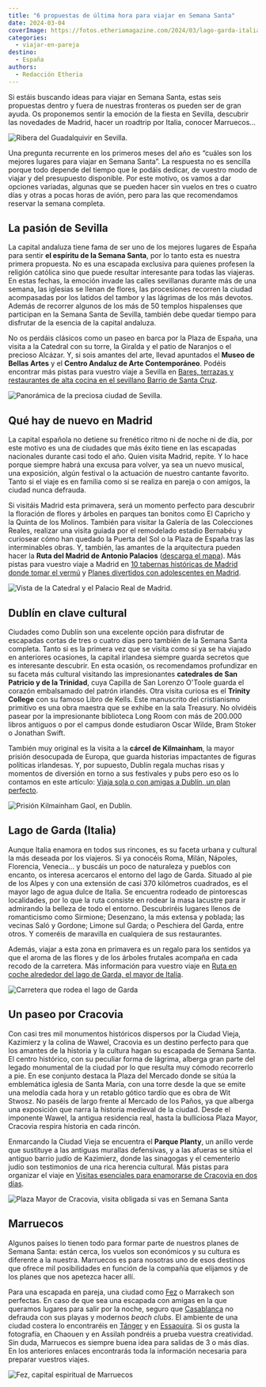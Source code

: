 ```yaml
---
title: "6 propuestas de última hora para viajar en Semana Santa"
date: 2024-03-04
coverImage: https://fotos.etheriamagazine.com/2024/03/lago-garda-italia.jpg
categories: 
  - viajar-en-pareja
destino: 
  - España
authors: 
  - Redacción Etheria
---
```


Si estáis buscando ideas para viajar en Semana Santa, estas seis propuestas dentro y 
fuera de nuestras fronteras os pueden ser de gran ayuda. Os proponemos sentir la emoción 
de la fiesta en Sevilla, descubrir las novedades de Madrid, hacer un roadtrip por 
Italia, conocer Marruecos… 

![Ribera del Guadalquivir en Sevilla.](https://fotos.etheriamagazine.com/2024/03/Sevilla-guadalquivir.jpg "Ribera del Guadalquivir en Sevilla. © Damiano Natale")

Una pregunta recurrente en los primeros meses del año es “cuáles son los mejores lugares 
para viajar en Semana Santa”. La respuesta no es sencilla porque todo depende del tiempo 
que le podáis dedicar, de vuestro modo de viajar y del presupuesto disponible. Por este 
motivo, os vamos a dar opciones variadas, algunas que se pueden hacer sin vuelos en tres 
o cuatro días y otras a pocas horas de avión, pero para las que recomendamos reservar la 
semana completa. 

## La pasión de Sevilla

La capital andaluza tiene fama de ser uno de los mejores lugares de España para sentir 
**el espíritu de la Semana Santa**, por lo tanto esta es nuestra primera propuesta. No 
es una escapada exclusiva para quienes profesen la religión católica sino que puede 
resultar interesante para todas las viajeras. En estas fechas, la emoción invade las 
calles sevillanas durante más de una semana, las iglesias se llenan de flores, las 
procesiones recorren la ciudad acompasadas por los latidos del tambor y las lágrimas de 
los más devotos. Además de recorrer algunos de los más de 50 templos hispalenses que 
participan en la Semana Santa de Sevilla, también debe quedar tiempo para disfrutar de 
la esencia de la capital andaluza. 

No os perdáis clásicos como un paseo en barca por la Plaza de España, una visita a la 
Catedral con su torre, la Giralda y el patio de Naranjos o el precioso Alcázar. Y, si 
sois amantes del arte, llevad apuntados el **Museo de Bellas Artes** y el **Centro 
Andaluz de Arte Contemporáneo**. Podéis encontrar más pistas para vuestro viaje a 
Sevilla en [Bares, terrazas y restaurantes de alta cocina en el sevillano Barrio de 
Santa Cruz](https://etheriamagazine.com/2023/09/04/tapeo-barrio-santa-cruz-sevilla/). 

![Panorámica de la preciosa ciudad de Sevilla.](https://fotos.etheriamagazine.com/2024/03/semana-santa-sevilla.jpg "Panorámica de la preciosa ciudad de Sevilla. © Henrique Ferreira")

## Qué hay de nuevo en Madrid

La capital española no detiene su frenético ritmo ni de noche ni de día, por este motivo 
es una de ciudades que más éxito tiene en las escapadas nacionales durante casi todo el 
año. Quien visita Madrid, repite. Y lo hace porque siempre habrá una excusa para volver, 
ya sea un nuevo musical, una exposición, algún festival o la actuación de nuestro 
cantante favorito. Tanto si el viaje es en familia como si se realiza en pareja o con 
amigos, la ciudad nunca defrauda. 

Si visitáis Madrid esta primavera, será un momento perfecto para descubrir la floración 
de flores y árboles en parques tan bonitos como El Capricho y la Quinta de los Molinos. 
También para visitar la Galería de las Colecciones Reales, realizar una visita guiada 
por el remodelado estadio Bernabéu y curiosear cómo han quedado la Puerta del Sol o la 
Plaza de España tras las interminables obras. Y, también, las amantes de la arquitectura 
pueden hacer la **Ruta del Madrid de Antonio Palacios** ([descarga el 
mapa](https://www.esmadrid.com/sites/default/files/mapa_ilustrado_antonio_palacios_es.pdf)). 
Más pistas para vuestro viaje a Madrid en [10 tabernas históricas de Madrid donde tomar 
el vermú](https://etheriamagazine.com/2022/05/20/tabernas-historicas-de-madrid/) y [Planes 
divertidos con adolescentes en 
Madrid](https://etheriamagazine.com/2022/12/16/planes-adolescentes-madrid/). 

![Vista de la Catedral y el Palacio Real de Madrid.](https://fotos.etheriamagazine.com/2024/03/madrid-viajes.jpg "Vista de la Catedral y el Palacio Real de Madrid. © Eduardo Rodríguez")

## Dublín en clave cultural

Ciudades como Dublín son una excelente opción para disfrutar de escapadas cortas de tres 
o cuatro días pero también de la Semana Santa completa. Tanto si es la primera vez que 
se visita como si ya se ha viajado en anteriores ocasiones, la capital irlandesa siempre 
guarda secretos que es interesante descubrir. En esta ocasión, os recomendamos 
profundizar en su faceta más cultural visitando las impresionantes **catedrales de San 
Patricio y de la Trinidad**, cuya Capilla de San Lorenzo O'Toole guarda el corazón 
embalsamado del patrón irlandés. Otra visita curiosa es el **Trinity College** con su 
famoso Libro de Kells. Este manuscrito del cristianismo primitivo es una obra maestra 
que se exhibe en la sala Treasury. No olvidéis pasear por la impresionante biblioteca 
Long Room con más de 200.000 libros antiguos o por el campus donde estudiaron Oscar 
Wilde, Bram Stoker o Jonathan Swift. 

También muy original es la visita a la **cárcel de Kilmainham**, la mayor prisión 
desocupada de Europa, que guarda historias impactantes de figuras políticas irlandesas. 
Y, por supuesto, Dublín regala muchas risas y momentos de diversión en torno a sus 
festivales y pubs pero eso os lo contamos en este artículo: [Viaja sola o con amigas a 
Dublín, un plan 
perfecto](https://etheriamagazine.com/2020/03/09/viaje-sola-con-amigas-que-ver-en-dublin/). 

![Prisión Kilmainham Gaol, en Dublín.](https://fotos.etheriamagazine.com/2024/03/Kilmainham-Gaol.jpg "Prisión Kilmainham Gaol, en Dublín. © Chris Hill")

## Lago de Garda (Italia)

Aunque Italia enamora en todos sus rincones, es su faceta urbana y cultural la más 
deseada por los viajeros. Si ya conocéis Roma, Milán, Nápoles, Florencia, Venecia… y 
buscáis un poco de naturaleza y pueblos con encanto, os interesa acercaros el entorno 
del lago de Garda. Situado al pie de los Alpes y con una extensión de casi 370 
kilómetros cuadrados, es el mayor lago de agua dulce de Italia. Se encuentra rodeado de 
pintorescas localidades, por lo que la ruta consiste en rodear la masa lacustre para ir 
admirando la belleza de todo el entorno. Descubriréis lugares llenos de romanticismo 
como Sirmione; Desenzano, la más extensa y poblada; las vecinas Saló y Gordone; Limone 
sul Garda; o Peschiera del Garda, entre otros. Y comeréis de maravilla en cualquiera de 
sus restaurantes. 

Además, viajar a esta zona en primavera es un regalo para los sentidos ya que el aroma 
de las flores y de los árboles frutales acompaña en cada recodo de la carretera. Más 
información para vuestro viaje en [Ruta en coche alrededor del lago de Garda, el mayor 
de 
Italia](https://etheriamagazine.com/2021/09/22/ruta-en-coche-en-lago-de-garda-italia/). 

![Carretera que rodea el lago de Garda](https://fotos.etheriamagazine.com/2024/03/lago-garda-italia.jpg "Carretera que rodea el lago de Garda. © Elisabetta Falco")

## Un paseo por Cracovia

Con casi tres mil monumentos históricos dispersos por la Ciudad Vieja, Kazimierz y la 
colina de Wawel, Cracovia es un destino perfecto para que los amantes de la historia y 
la cultura hagan su escapada de Semana Santa. El centro histórico, con su peculiar forma 
de lágrima, alberga gran parte del legado monumental de la ciudad por lo que resulta muy 
cómodo recorrerlo a pie. En ese conjunto destaca la Plaza del Mercado donde se sitúa la 
emblemática iglesia de Santa María, con una torre desde la que se emite una melodía cada 
hora y un retablo gótico tardío que es obra de Wit Stwosz. No paséis de largo frente al 
Mercado de los Paños, ya que alberga una exposición que narra la historia medieval de la 
ciudad. Desde el imponente Wawel, la antigua residencia real, hasta la bulliciosa Plaza 
Mayor, Cracovia respira historia en cada rincón. 

Enmarcando la Ciudad Vieja se encuentra el **Parque Planty**, un anillo verde que 
sustituye a las antiguas murallas defensivas, y a las afueras se sitúa el antiguo barrio 
judío de Kazimierz, donde las sinagogas y el cementerio judío son testimonios de una 
rica herencia cultural. Más pistas para organizar el viaje en [Visitas esenciales para 
enamorarse de Cracovia en dos 
días](https://etheriamagazine.com/2018/07/23/viaje-fin-de-semana-con-amigas-en-cracovia/). 

![Plaza Mayor de Cracovia, visita obligada si vas en Semana Santa](https://fotos.etheriamagazine.com/2024/03/cracovia-semana-santa.jpg "Centro histórico de Cracovia. © Kevin Perez Camacho")

## Marruecos

Algunos países lo tienen todo para formar parte de nuestros planes de Semana Santa: 
están cerca, los vuelos son económicos y su cultura es diferente a la nuestra. Marruecos 
es para nosotras uno de esos destinos que ofrece mil posibilidades en función de la 
compañía que elijamos y de los planes que nos apetezca hacer allí. 

Para una escapada en pareja, una ciudad como [Fez](https://etheriamagazine.com/2021/03/18/guia-esencial-que-ver-y-hacer-en-fez/) 
o Marrakech son perfectas. En caso de que sea una escapada con amigas en la que queramos 
lugares para salir por la noche, seguro que [Casablanca](https://etheriamagazine.com/2023/05/04/por-que-viajar-casablanca-marrakech/) 
no defrauda con sus playas y modernos _beach clubs_. El ambiente de una ciudad costera 
lo encontraréis en [Tánger](https://etheriamagazine.com/2022/08/16/que-ver-tanger-con-amigas/) 
y en [Essaouira](https://etheriamagazine.com/2023/06/05/que-ver-en-esauira/). Si os 
gusta la fotografía, en Chaouen y en Assilah pondréis a prueba vuestra creatividad. Sin 
duda, Marruecos es siempre buena idea para salidas de 3 o más días. En los anteriores 
enlaces encontrarás toda la información necesaria para preparar vuestros viajes. 

![Fez, capital espiritual de Marruecos](https://fotos.etheriamagazine.com/2024/03/viaje-fez.jpg "Fez, capital espiritual de Marruecos. © Parker Hilton")
